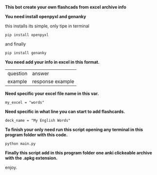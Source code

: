 ****This bot create your own flashcads from excel archive info****

****You need  install openpyxl and genanky****

this installs its simple, only tipe in terminal 

`pip install openpyxl`

and finally

`pip install genanky`

****You need add your info in excel in this format.****

|     |     |
| --- | --- |
| question | answer |
| example | response example |

****Need specific your excel file name in this var.****

`my_excel = "words"`

****Need specific in what line you can start to add flashcards.****

`deck_name = "My English Words"`

****To finish your only need run this script opening any terminal in this program folder with this code.****

`python main.py`

****Finally this script add in this program folder one anki clickeable archive with the .apkg extension.****

enjoy.